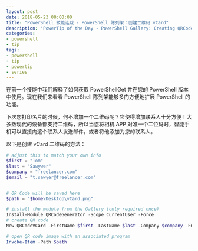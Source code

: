 ```yaml
---
layout: post
date: 2018-05-23 00:00:00
title: "PowerShell 技能连载 - PowerShell 陈列架：创建二维码 vCard"
description: 'PowerTip of the Day - PowerShell Gallery: Creating QRCode vCards'
categories:
- powershell
- tip
tags:
- powershell
- tip
- powertip
- series
---
```

在前一个技能中我们解释了如何获取 PowerShellGet 并在您的 PowerShell 版本中使用。现在我们来看看 PowerShell 陈列架能够多门方便地扩展 PowerShell 的功能。

下次您打印名片的时候，何不增加一个二维码呢？它使得增加联系人十分方便！大多数现代的设备都支持二维码，所以当您将相机 APP 对准一个二位码时，智能手机可以直接向这个联系人发送邮件，或者将他添加为您的联系人。

以下是创建 vCard 二维码的方法：

```powershell
# adjust this to match your own info
$first = "Tom"
$last = "Sawywer"
$company = "freelancer.com"
$email = "t.sawyer@freelancer.com"


# QR Code will be saved here
$path = "$home\Desktop\vCard.png"

# install the module from the Gallery (only required once)
Install-Module QRCodeGenerator -Scope CurrentUser -Force
# create QR code
New-QRCodeVCard -FirstName $first -LastName $last -Company $company -Email $email -OutPath $path

# open QR code image with an associated program
Invoke-Item -Path $path
```

<!--本文国际来源：[PowerShell Gallery: Creating QRCode vCards](http://community.idera.com/powershell/powertips/b/tips/posts/powershell-gallery-creating-qrcode-vcards)-->
